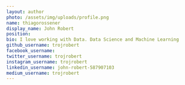 ```yaml
---
layout: author
photo: /assets/img/uploads/profile.png
name: thiagorossener
display_name: John Robert
position: 
bio: I love working with Data. Data Science and Machine Learning
github_username: trojrobert
facebook_username: 
twitter_username: trojrobert
instagram_username: trojrobert
linkedin_username: john-robert-587907103
medium_username: trojrobert
---
```


